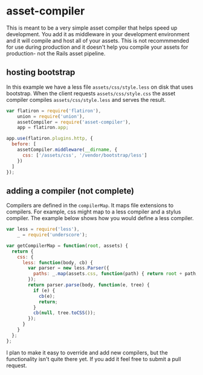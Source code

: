 # asset-compiler

This is meant to be a very simple asset compiler that helps speed up development. You add it as middleware in your development environment and it will compile and host all of your assets. This is not recommmended for use during production and it doesn't help you compile your assets for production- not the Rails asset pipeline.

## hosting bootstrap

In this example we have a less file `assets/css/style.less` on disk that uses bootstrap. When the client requests `assets/css/style.css` the asset compiler compiles `assets/css/style.less` and serves the result.

```javascript
var flatiron = require('flatiron'),
    union = require('union'),
    assetCompiler = require('asset-compiler'),
    app = flatiron.app;

app.use(flatiron.plugins.http, {
  before: [
    assetCompiler.middleware(__dirname, {
      css: ['/assets/css', '/vendor/bootstrap/less']
    })
  ]
});
```

## adding a compiler (not complete)

Compilers are defined in the `compilerMap`. It maps file extensions to compilers. For example, css might map to a less compiler and a stylus compiler. The example below shows how you would define a less compiler.

```javascript
var less = require('less'),
    _ = require('underscore');

var getCompilerMap = function(root, assets) {
  return {
    css: {
      less: function(body, cb) {
        var parser = new less.Parser({
          paths: _.map(assets.css, function(path) { return root + path; })
        });
        return parser.parse(body, function(e, tree) {
          if (e) {
            cb(e);
            return;
          }
          cb(null, tree.toCSS());
        });
      }
    }
  };
};
```

I plan to make it easy to override and add new compilers, but the functionality isn't quite there yet. If you add it feel free to submit a pull request.

